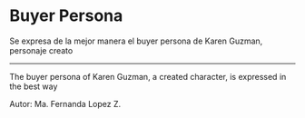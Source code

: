 # Buyer Persona

Se expresa de la mejor manera el buyer persona de Karen Guzman, personaje creato
________________________________________________________________________
The buyer persona of Karen Guzman, a created character, is expressed in the best way


Autor: Ma. Fernanda Lopez Z.
